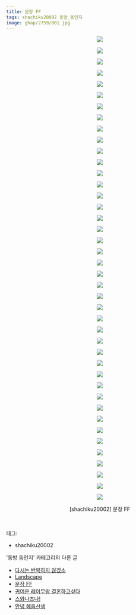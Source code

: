 ```yaml
---
title: 문장 FF
tags: shachiku20002 동방_동인지
image: ghap/2759/001.jpg
---
```

<div class="article">
<p style="text-align: center; clear: none; float: none;"><img src="{{ site.nasurl }}/ghap/2759/001.jpg"/></p>
<p style="text-align: center; clear: none; float: none;"><img src="{{ site.nasurl }}/ghap/2759/002.jpg"/></p>
<p style="text-align: center; clear: none; float: none;"><img src="{{ site.nasurl }}/ghap/2759/003.jpg"/></p>
<p style="text-align: center; clear: none; float: none;"><img src="{{ site.nasurl }}/ghap/2759/004.jpg"/></p>
<p style="text-align: center; clear: none; float: none;"><img src="{{ site.nasurl }}/ghap/2759/005.jpg"/></p>
<p style="text-align: center; clear: none; float: none;"><img src="{{ site.nasurl }}/ghap/2759/006.jpg"/></p>
<p style="text-align: center; clear: none; float: none;"><img src="{{ site.nasurl }}/ghap/2759/007.jpg"/></p>
<p style="text-align: center; clear: none; float: none;"><img src="{{ site.nasurl }}/ghap/2759/008.jpg"/></p>
<p style="text-align: center; clear: none; float: none;"><img src="{{ site.nasurl }}/ghap/2759/009.jpg"/></p>
<p style="text-align: center; clear: none; float: none;"><img src="{{ site.nasurl }}/ghap/2759/010.jpg"/></p>
<p style="text-align: center; clear: none; float: none;"><img src="{{ site.nasurl }}/ghap/2759/011.jpg"/></p>
<p style="text-align: center; clear: none; float: none;"><img src="{{ site.nasurl }}/ghap/2759/012.jpg"/></p>
<p style="text-align: center; clear: none; float: none;"><img src="{{ site.nasurl }}/ghap/2759/013.jpg"/></p>
<p style="text-align: center; clear: none; float: none;"><img src="{{ site.nasurl }}/ghap/2759/014.jpg"/></p>
<p style="text-align: center; clear: none; float: none;"><img src="{{ site.nasurl }}/ghap/2759/015.jpg"/></p>
<p style="text-align: center; clear: none; float: none;"><img src="{{ site.nasurl }}/ghap/2759/016.jpg"/></p>
<p style="text-align: center; clear: none; float: none;"><img src="{{ site.nasurl }}/ghap/2759/017.jpg"/></p>
<p style="text-align: center; clear: none; float: none;"><img src="{{ site.nasurl }}/ghap/2759/018.jpg"/></p>
<p style="text-align: center; clear: none; float: none;"><img src="{{ site.nasurl }}/ghap/2759/019.jpg"/></p>
<p style="text-align: center; clear: none; float: none;"><img src="{{ site.nasurl }}/ghap/2759/020.jpg"/></p>
<p style="text-align: center; clear: none; float: none;"><img src="{{ site.nasurl }}/ghap/2759/021.jpg"/></p>
<p style="text-align: center; clear: none; float: none;"><img src="{{ site.nasurl }}/ghap/2759/022.jpg"/></p>
<p style="text-align: center; clear: none; float: none;"><img src="{{ site.nasurl }}/ghap/2759/023.jpg"/></p>
<p style="text-align: center; clear: none; float: none;"><img src="{{ site.nasurl }}/ghap/2759/024.jpg"/></p>
<p style="text-align: center; clear: none; float: none;"><img src="{{ site.nasurl }}/ghap/2759/025.jpg"/></p>
<p style="text-align: center; clear: none; float: none;"><img src="{{ site.nasurl }}/ghap/2759/026.jpg"/></p>
<p style="text-align: center; clear: none; float: none;"><img src="{{ site.nasurl }}/ghap/2759/027.jpg"/></p>
<p style="text-align: center; clear: none; float: none;"><img src="{{ site.nasurl }}/ghap/2759/028.jpg"/></p>
<p style="text-align: center; clear: none; float: none;"><img src="{{ site.nasurl }}/ghap/2759/029.jpg"/></p>
<p style="text-align: center; clear: none; float: none;"><img src="{{ site.nasurl }}/ghap/2759/030.jpg"/></p>
<p style="text-align: center; clear: none; float: none;"><img src="{{ site.nasurl }}/ghap/2759/031.jpg"/></p>
<p style="text-align: center; clear: none; float: none;"><img src="{{ site.nasurl }}/ghap/2759/032.jpg"/></p>
<p style="text-align: center; clear: none; float: none;"><img src="{{ site.nasurl }}/ghap/2759/033.jpg"/></p>
<p style="text-align: center; clear: none; float: none;"><img src="{{ site.nasurl }}/ghap/2759/034.jpg"/></p>
<p style="text-align: center; clear: none; float: none;"><img src="{{ site.nasurl }}/ghap/2759/035.jpg"/></p>
<p style="text-align: center; clear: none; float: none;"><img src="{{ site.nasurl }}/ghap/2759/036.jpg"/></p>
<p style="text-align: center; clear: none; float: none;"><img src="{{ site.nasurl }}/ghap/2759/037.jpg"/></p>
<p style="text-align: center; clear: none; float: none;"><img src="{{ site.nasurl }}/ghap/2759/038.jpg"/></p>
<p style="text-align: center; clear: none; float: none;"><img src="{{ site.nasurl }}/ghap/2759/039.jpg"/></p>
<p style="text-align: center; clear: none; float: none;"><img src="{{ site.nasurl }}/ghap/2759/040.jpg"/></p>
<p style="text-align: center; clear: none; float: none;"><img src="{{ site.nasurl }}/ghap/2759/041.jpg"/></p>
<p style="text-align: center; clear: none; float: none;"><img src="{{ site.nasurl }}/ghap/2759/042.jpg"/></p>
<p style="text-align: center; clear: none; float: none;">[shachiku20002] 문장 FF</p>
<p><br/></p>
</div><div class="tagTrail">
<p>태그: </p>
<ul>
<li>shachiku20002</li>
</ul>
</div><div class="another">
<p>'동방 동인지' 카테고리의 다른 글</p>
<ul>
<li><a href="/2016-11-26-ghap_2761">다시는 반복하지 않겠소</a></li>
<li><a href="/2016-11-26-ghap_2760">Landscape</a></li>
<li><a href="/2016-11-26-ghap_2759">문장 FF</a></li>
<li><a href="/2016-11-26-ghap_2758">귀여운 레이무랑 결혼하고싶다</a></li>
<li><a href="/2016-11-26-ghap_2757">스와나즈나!</a></li>
<li><a href="/2016-11-26-ghap_2755">안녕 혜음선생</a></li>
</ul>
</div><div class="cb_module cb_fluid">
<div class="cb_wrt cb_profile">
</div><!-- commentList close -->
</div>
